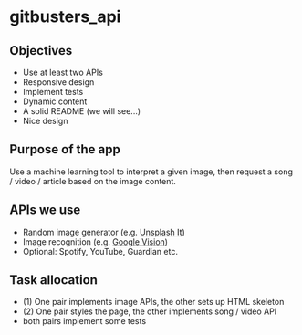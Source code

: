 # gitbusters_api

## Objectives
- Use at least two APIs
- Responsive design
- Implement tests
- Dynamic content
- A solid README (we will see...)
- Nice design

## Purpose of the app
Use a machine learning tool to interpret a given image, then request a song / video / article based on the image content.

## APIs we use
- Random image generator (e.g. [Unsplash It](https://unsplash.it/))
- Image recognition (e.g. [Google Vision](https://cloud.google.com/vision/docs/))
- Optional: Spotify, YouTube, Guardian etc.

## Task allocation
- (1) One pair implements image APIs, the other sets up HTML skeleton
- (2) One pair styles the page, the other implements song / video API
- both pairs implement some tests
